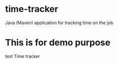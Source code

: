 # time-tracker
Java (Maven) application for tracking time on the job
# This is for demo purpose
test
Time tracker
